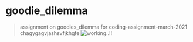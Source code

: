 # goodie_dilemma
>assignment on  goodies_dilemma for coding-assignment-march-2021 
chagygagvjashsvfjkhgfe
![working..!!](https://github.com/ritheshrai/goodie_dilemma/blob/main/highpeaksw-assignment.gif)
